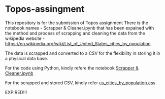 # Topos-assingment
This repository is for the submission of Topos assignment
There is the notebook names - Scrapper & Cleaner.ipynb that has been expained with the method and process of scrapping and cleaning the data from the wikipedia website - https://en.wikipedia.org/wiki/List_of_United_States_cities_by_population

The data is scrapped and converted to a CSV for the flexibility in storing it in a physical data base.

For the code using Python, kindly refere the notebook <a href="https://github.com/prabhuSub/Topos-assignment/blob/master/scrapper%20%26%20cleaner.ipynb">Scrapper & Cleaner.ipynb</a>

For the scrapped and stored CSV, kindly refer <a href="https://github.com/prabhuSub/Topos-assignment/blob/master/us_cities_by_population(to%20load).csv">us_cities_by_population.csv</a>



EXPIRED!!!
